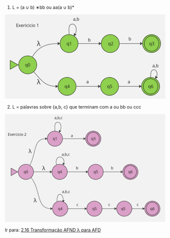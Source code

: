 1. L = (a ∪ b) ∗bb ou aa(a ∪ b)*

![](images/gabarito-AFND-LAMBDA-a.jpg)


2. L = palavras sobre {a,b, c} que terminam com a ou bb ou ccc

![](images/gabarito-AFND-LAMBDA-B.jpg)

Ir para: [2.16 Transformação AFND λ para AFD](16-transformacao-afndλ-afd.md)